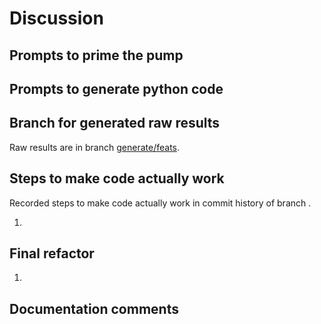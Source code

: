 # Discussion

## Prompts to prime the pump

## Prompts to generate python code

## Branch for generated raw results

Raw results are in branch [generate/feats](https://github.com/newexo/d20-ai/tree/generate/feats).

## Steps to make code actually work

Recorded steps to make code actually work in commit history of branch []().

1. 

## Final refactor

1.

## Documentation comments

